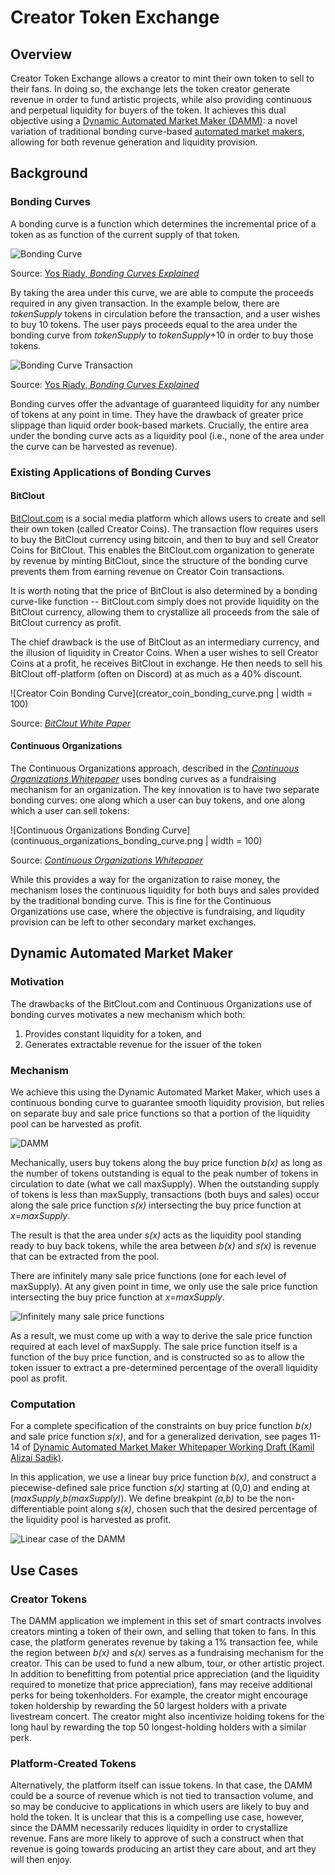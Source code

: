 # Creator Token Exchange

## Overview

Creator Token Exchange allows a creator to mint their own token to sell to their fans. In doing so, the exchange lets the token creator generate revenue in order to fund artistic projects, while also providing continuous and perpetual liquidity for buyers of the token. It achieves this dual objective using a [Dynamic Automated Market Maker (DAMM)](https://github.com/kamilsadik/CreatorTokenExchange/blob/main/damm_paper_draft.pdf): a novel variation of traditional bonding curve-based [automated market makers](https://www.gemini.com/cryptopedia/amm-what-are-automated-market-makers), allowing for both revenue generation and liquidity provision.

## Background

### Bonding Curves

A bonding curve is a function which determines the incremental price of a token as as function of the current supply of that token.

![Bonding Curve](bonding_curve.jpeg)

Source: [Yos Riady, *Bonding Curves Explained*](https://yos.io/2018/11/10/bonding-curves/)

By taking the area under this curve, we are able to compute the proceeds required in any given transaction. In the example below, there are *tokenSupply* tokens in circulation before the transaction, and a user wishes to buy 10 tokens. The user pays proceeds equal to the area under the bonding curve from *tokenSupply* to *tokenSupply*+10 in order to buy those tokens.

![Bonding Curve Transaction](bonding_curve_transaction.jpeg)

Source: [Yos Riady, *Bonding Curves Explained*](https://yos.io/2018/11/10/bonding-curves/)

Bonding curves offer the advantage of guaranteed liquidity for any number of tokens at any point in time. They have the drawback of greater price slippage than liquid order book-based markets. Crucially, the entire area under the bonding curve acts as a liquidity pool (i.e., none of the area under the curve can be harvested as revenue).

### Existing Applications of Bonding Curves

#### BitClout

[BitClout.com](https://bitclout.com/) is a social media platform which allows users to create and sell their own token (called Creator Coins). The transaction flow requires users to buy the BitClout currency using bitcoin, and then to buy and sell Creator Coins for BitClout. This enables the BitClout.com organization to generate by revenue by minting BitClout, since the structure of the bonding curve prevents them from earning revenue on Creator Coin transactions.

It is worth noting that the price of BitClout is also determined by a bonding curve-like function -- BitClout.com simply does not provide liquidity on the BitClout currency, allowing them to crystallize all proceeds from the sale of BitClout currency as profit.

The chief drawback is the use of BitClout as an intermediary currency, and the illusion of liquidity in Creator Coins. When a user wishes to sell Creator Coins at a profit, he receives BitClout in exchange. He then needs to sell his BitClout off-platform (often on Discord) at as much as a 40% discount.

![Creator Coin Bonding Curve](creator_coin_bonding_curve.png | width = 100)

Source: [*BitClout White Paper*](https://bitcloutwhitepaper.com/)

#### Continuous Organizations

The Continuous Organizations approach, described in the [*Continuous Organizations Whitepaper*](https://github.com/C-ORG/whitepaper/) uses bonding curves as a fundraising mechanism for an organization. The key innovation is to have two separate bonding curves: one along which a user can buy tokens, and one along which a user can sell tokens:

![Continuous Organizations Bonding Curve](continuous_organizations_bonding_curve.png | width = 100)

Source: [*Continuous Organizations Whitepaper*](https://github.com/C-ORG/whitepaper/)

While this provides a way for the organization to raise money, the mechanism loses the continuous liquidity for both buys and sales provided by the traditional bonding curve. This is fine for the Continuous Organizations use case, where the objective is fundraising, and liqudity provision can be left to other secondary market exchanges.

## Dynamic Automated Market Maker

### Motivation

The drawbacks of the BitClout.com and Continuous Organizations use of bonding curves motivates a new mechanism which both:
1. Provides constant liquidity for a token, and
2. Generates extractable revenue for the issuer of the token

### Mechanism

We achieve this using the Dynamic Automated Market Maker, which uses a continuous bonding curve to guarantee smooth liquidity provision, but relies on separate buy and sale price functions so that a portion of the liquidity pool can be harvested as profit.

![DAMM](damm.png)

Mechanically, users buy tokens along the buy price function *b(x)* as long as the number of tokens outstanding is equal to the peak number of tokens in circulation to date (what we call maxSupply). When the outstanding supply of tokens is less than maxSupply, transactions (both buys and sales) occur along the sale price function *s(x)* intersecting the buy price function at *x*=*maxSupply*. 

The result is that the area under *s(x)* acts as the liquidity pool standing ready to buy back tokens, while the area between *b(x)* and *s(x)* is revenue that can be extracted from the pool.

There are infinitely many sale price functions (one for each level of maxSupply). At any given point in time, we only use the sale price function intersecting the buy price function at *x*=*maxSupply*.

![Infinitely many sale price functions](many_sale_fncs.png)

As a result, we must come up with a way to derive the sale price function required at each level of maxSupply. The sale price function itself is a function of the buy price function, and is constructed so as to allow the token issuer to extract a pre-determined percentage of the overall liquidity pool as profit.

### Computation

For a complete specification of the constraints on buy price function *b(x)* and sale price function *s(x)*, and for a generalized derivation, see pages 11-14 of [Dynamic Automated Market Maker Whitepaper Working Draft (Kamil Alizai Sadik)](https://github.com/kamilsadik/CreatorTokenExchange/blob/main/damm_paper_draft.pdf).

In this application, we use a linear buy price function *b(x)*, and construct a piecewise-defined sale price function *s(x)* starting at (0,0) and ending at (*maxSupply*,*b(maxSupply)*). We define breakpint *(a,b)* to be the non-differentiable point along *s(x)*, chosen such that the desired percentage of the liquidity pool is harvested as profit.

![Linear case of the DAMM](linear_damm.png)

## Use Cases

### Creator Tokens

The DAMM application we implement in this set of smart contracts involves creators minting a token of their own, and selling that token to fans. In this case, the platform generates revenue by taking a 1% transaction fee, while the region between *b(x)* and *s(x)* serves as a fundraising mechanism for the creator. This can be used to fund a new album, tour, or other artistic project. In addition to benefitting from potential price appreciation (and the liquidity required to monetize that price appreciation), fans may receive additional perks for being tokenholders. For example, the creator might encourage token holdership by rewarding the 50 largest holders with a private livestream concert. The creator might also incentivize holding tokens for the long haul by rewarding the top 50 longest-holding holders with a similar perk.

### Platform-Created Tokens

Alternatively, the platform itself can issue tokens. In that case, the DAMM could be a source of revenue which is not tied to transaction volume, and so may be conducive to applications in which users are likely to buy and hold the token. It is unclear that this is a compelling use case, however, since the DAMM necessarily reduces liquidity in order to crystallize revenue. Fans are more likely to approve of such a construct when that revenue is going towards producing an artist they care about, and art they will then enjoy.